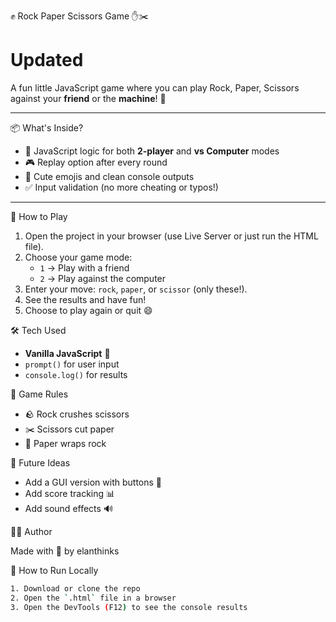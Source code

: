  ✊ Rock Paper Scissors Game ✋✂️
# Updated

A fun little JavaScript game where you can play Rock, Paper, Scissors against your **friend** or the **machine**! 🤖

---

 📦 What's Inside?

- 🧠 JavaScript logic for both **2-player** and **vs Computer** modes  
- 🎮 Replay option after every round  
- 📜 Cute emojis and clean console outputs  
- ✅ Input validation (no more cheating or typos!)

---

 🚀 How to Play

1. Open the project in your browser (use Live Server or just run the HTML file).
2. Choose your game mode:
   - `1` → Play with a friend
   - `2` → Play against the computer
3. Enter your move: `rock`, `paper`, or `scissor` (only these!).
4. See the results and have fun!
5. Choose to play again or quit 😄



 🛠 Tech Used

- **Vanilla JavaScript** 🍦
- `prompt()` for user input
- `console.log()` for results



 🎯 Game Rules

- 🪨 Rock crushes scissors  
- ✂️ Scissors cut paper  
- 📄 Paper wraps rock  


 🤖 Future Ideas

- Add a GUI version with buttons 🎨  
- Add score tracking 📊  
- Add sound effects 🔊  


 👩‍💻 Author

Made with 💙 by elanthinks



 📁 How to Run Locally

```bash
1. Download or clone the repo
2. Open the `.html` file in a browser
3. Open the DevTools (F12) to see the console results
